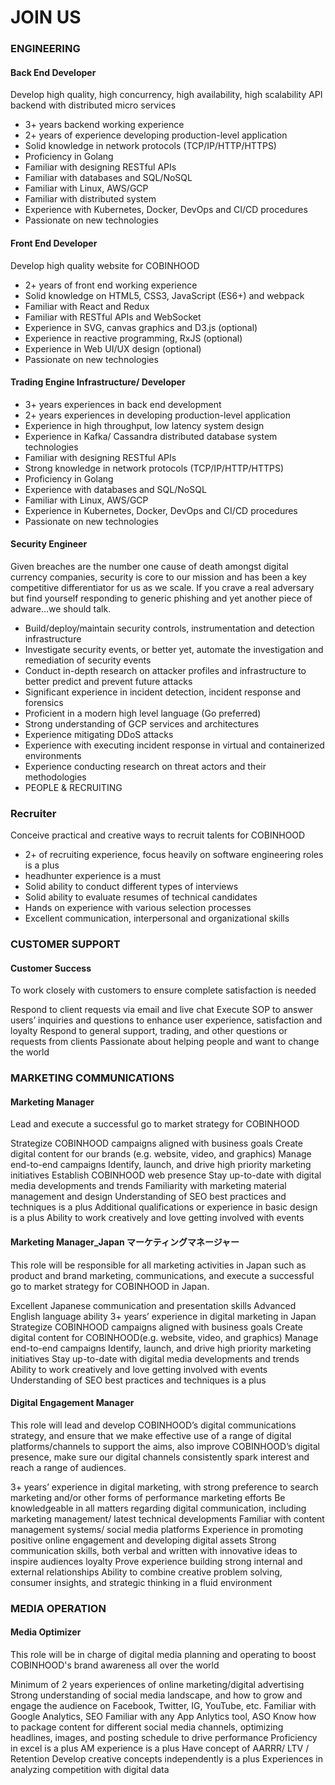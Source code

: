 # JOIN US

### ENGINEERING

#### Back End Developer

Develop high quality, high concurrency, high availability, high scalability API backend with distributed micro services

- 3+ years backend working experience
- 2+ years of experience developing production-level application
- Solid knowledge in network protocols (TCP/IP/HTTP/HTTPS)
- Proficiency in Golang
- Familiar with designing RESTful APIs
- Familiar with databases and SQL/NoSQL
- Familiar with Linux, AWS/GCP
- Familiar with distributed system
- Experience with Kubernetes, Docker, DevOps and CI/CD procedures
- Passionate on new technologies

#### Front End Developer

Develop high quality website for COBINHOOD

- 2+ years of front end working experience
- Solid knowledge on HTML5, CSS3, JavaScript (ES6+) and webpack
- Familiar with React and Redux
- Familiar with RESTful APIs and WebSocket
- Experience in SVG, canvas graphics and D3.js (optional)
- Experience in reactive programming, RxJS (optional)
- Experience in Web UI/UX design (optional)
- Passionate on new technologies

#### Trading Engine Infrastructure/ Developer

- 3+ years experiences in back end development
- 2+ years experiences in developing production-level application
- Experience in high throughput, low latency system design
- Experience in Kafka/ Cassandra distributed database system technologies
- Familiar with designing RESTful APIs
- Strong knowledge in network protocols (TCP/IP/HTTP/HTTPS)
- Proficiency in Golang
- Experience with databases and SQL/NoSQL
- Familiar with Linux, AWS/GCP
- Experience in Kubernetes, Docker, DevOps and CI/CD procedures
- Passionate on new technologies

#### Security Engineer

Given breaches are the number one cause of death amongst digital currency companies, security is core to our mission and has been a key competitive differentiator for us as we scale. If you crave a real adversary but find yourself responding to generic phishing and yet another piece of adware…we should talk.

- Build/deploy/maintain security controls, instrumentation and detection infrastructure
- Investigate security events, or better yet, automate the investigation and remediation of security events
- Conduct in-depth research on attacker profiles and infrastructure to better predict and prevent future attacks
- Significant experience in incident detection, incident response and forensics
- Proficient in a modern high level language (Go preferred)
- Strong understanding of GCP services and architectures
- Experience mitigating DDoS attacks
- Experience with executing incident response in virtual and containerized environments
- Experience conducting research on threat actors and their methodologies
- PEOPLE & RECRUITING

### Recruiter

Conceive practical and creative ways to recruit talents for COBINHOOD

- 2+ of recruiting experience, focus heavily on software engineering roles is a plus
- headhunter experience is a must
- Solid ability to conduct different types of interviews
- Solid ability to evaluate resumes of technical candidates
- Hands on experience with various selection processes
- Excellent communication, interpersonal and organizational skills

### CUSTOMER SUPPORT

#### Customer Success

To work closely with customers to ensure complete satisfaction is needed

Respond to client requests via email and live chat
Execute SOP to answer users’ inquiries and questions to enhance user experience, satisfaction and loyalty
Respond to general support, trading, and other questions or requests from clients
Passionate about helping people and want to change the world

### MARKETING COMMUNICATIONS

#### Marketing Manager

Lead and execute a successful go to market strategy for COBINHOOD

Strategize COBINHOOD campaigns aligned with business goals
Create digital content for our brands (e.g. website, video, and graphics)
Manage end-to-end campaigns
Identify, launch, and drive high priority marketing initiatives
Establish COBINHOOD web presence
Stay up-to-date with digital media developments and trends
Familiarity with marketing material management and design
Understanding of SEO best practices and techniques is a plus
Additional qualifications or experience in basic design is a plus
Ability to work creatively and love getting involved with events

#### Marketing Manager_Japan マーケティングマネージャー

This role will be responsible for all marketing activities in Japan such as product and brand marketing, communications, and execute a successful go to market strategy for COBINHOOD in Japan.

Excellent Japanese communication and presentation skills
Advanced English language ability
3+ years’ experience in digital marketing in Japan
Strategize COBINHOOD campaigns aligned with business goals
Create digital content for COBINHOOD(e.g. website, video, and graphics)
Manage end-to-end campaigns
Identify, launch, and drive high priority marketing initiatives
Stay up-to-date with digital media developments and trends
Ability to work creatively and love getting involved with events
Understanding of SEO best practices and techniques is a plus

#### Digital Engagement Manager

This role will lead and develop COBINHOOD’s digital communications strategy, and ensure that we make effective use of a range of digital platforms/channels to support the aims, also improve COBINHOOD’s digital presence, make sure our digital channels consistently spark interest and reach a range of audiences.

3+ years’ experience in digital marketing, with strong preference to search marketing and/or other forms of performance marketing efforts
Be knowledgeable in all matters regarding digital communication, including marketing management/ latest technical developments
Familiar with content management systems/ social media platforms
Experience in promoting positive online engagement and developing digital assets
Strong communication skills, both verbal and written with innovative ideas to inspire audiences loyalty
Prove experience building strong internal and external relationships
Ability to combine creative problem solving, consumer insights, and strategic thinking in a fluid environment

### MEDIA OPERATION

#### Media Optimizer

This role will be in charge of digital media planning and operating to boost COBINHOOD's brand awareness all over the world

Minimum of 2 years experiences of online marketing/digital advertising
Strong understanding of social media landscape, and how to grow and engage the audience on Facebook, Twitter, IG, YouTube, etc.
Familiar with Google Analytics, SEO
Familiar with any App Anlytics tool, ASO
Know how to package content for different social media channels, optimizing headlines, images, and posting schedule to drive performance
Proficiency in excel is a plus
AM experience is a plus
Have concept of AARRR/ LTV / Retention
Develop creative concepts independently is a plus
Experiences in analyzing competition with digital data
